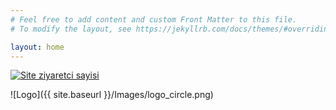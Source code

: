 ```yaml
---
# Feel free to add content and custom Front Matter to this file.
# To modify the layout, see https://jekyllrb.com/docs/themes/#overriding-theme-defaults

layout: home
---
```



<a href="" target="_blank">
  <img src="https://hitwebcounter.com/counter/counter.php?page=20730576&style=0044&nbdigits=5&type=page&initCount=0" title="Ziyaretci sayisi"  Alt="Site ziyaretci sayisi" border="0" /><a>                                    
    

![Logo]({{ site.baseurl }}/Images/logo_circle.png)
